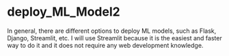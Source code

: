 # deploy_ML_Model2


In general, there are different options to deploy ML models, such as Flask, Django, Streamlit, etc.
I will use Streamlit because it is the easiest and faster way to do it and it does not require any web development knowledge.
